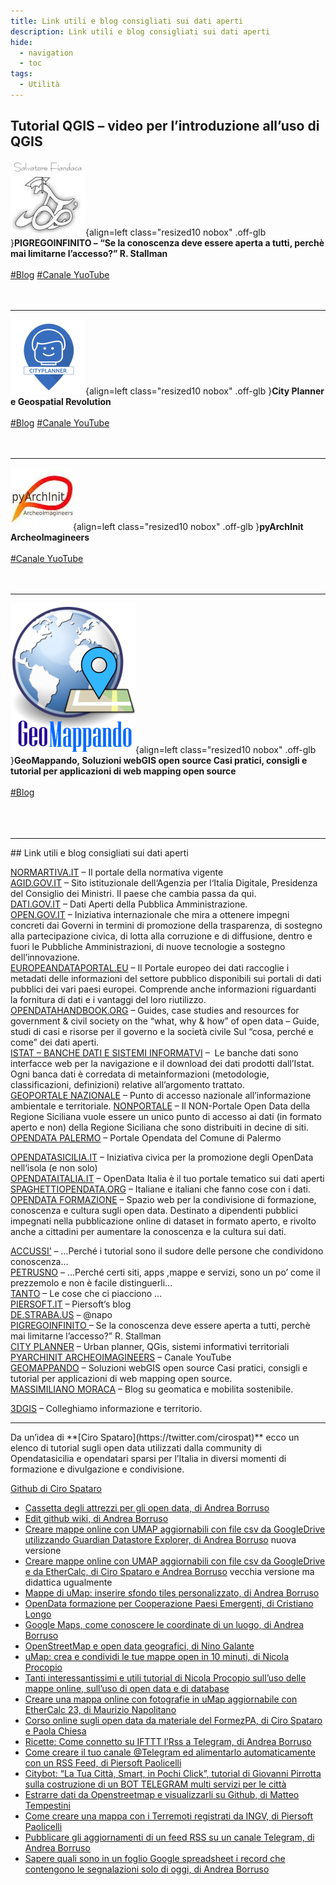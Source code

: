 ```yaml
---
title: Link utili e blog consigliati sui dati aperti
description: Link utili e blog consigliati sui dati aperti
hide:
  - navigation
  - toc
tags:
  - Utilità
---
```


## Tutorial QGIS – video per l’introduzione all’uso di QGIS
![ PIGREGOINFINITO - “Se la conoscenza deve essere aperta a tutti, perchè mai limitarne l’accesso?” R. Stallman](assets/img/pigrecoinfinito-120x120.jpg){align=left class="resized10 nobox" .off-glb }**PIGREGOINFINITO – “Se la conoscenza deve essere aperta a tutti, perchè mai limitarne l’accesso?” R. Stallman**<br><br>
[#Blog](https://pigrecoinfinito.wordpress.com/) [#Canale YuoTube](https://www.youtube.com/channel/UC-rfLek_VKMP1mKG3QTa7rg)<br><br><br><hr>

![City Planner e Geospatial Revolution](assets/img/City_Planner.webp){align=left class="resized10 nobox" .off-glb }**City Planner e Geospatial Revolution**<br><br>
[#Blog](http://www.cityplanner.it/) [#Canale YouTube](https://www.youtube.com/channel/UCEkiQYFsotUmbPTufps3TdA/featured)<br><br><br><hr>
![pyArchInit ArcheoImagineers](assets/img/photo.webp){align=left class="resized10 nobox" .off-glb }**pyArchInit ArcheoImagineers**<br><br>
[#Canale YuoTube](https://www.youtube.com/channel/UCAe6NT1Ja59YO1d7rTgftyg)<br><br><br><hr>
![Soluzioni webGIS open source ](assets/img/geomappando_01.png){align=left class="resized10 nobox" .off-glb }**GeoMappando, Soluzioni webGIS open source
Casi pratici, consigli e tutorial per applicazioni di web mapping open source**<br><br>
[#Blog](http://geomappando.com/)<br><br><br><br>

<hr>
## Link utili e blog consigliati sui dati aperti

[NORMARTIVA.IT](http://www.normattiva.it/) – Il portale della normativa vigente<br>
[AGID.GOV.IT](http://agid.gov.it/) – Sito istituzionale dell‘Agenzia per l‘Italia Digitale, Presidenza del Consiglio dei Ministri. Il paese che cambia passa da qui.<br>
[DATI.GOV.IT](http://dati.gov.it/) – Dati Aperti della Pubblica Amministrazione.<br>
[OPEN.GOV.IT](http://open.gov.it/) – Iniziativa internazionale che mira a ottenere impegni concreti dai Governi in termini di promozione della trasparenza, di sostegno alla partecipazione civica, di lotta alla corruzione e di diffusione, dentro e fuori le Pubbliche Amministrazioni, di nuove tecnologie a sostegno dell’innovazione.<br>
[EUROPEANDATAPORTAL.EU](http://europeandataportal.eu/) – Il Portale europeo dei dati raccoglie i metadati delle informazioni del settore pubblico disponibili sui portali di dati pubblici dei vari paesi europei. Comprende anche informazioni riguardanti la fornitura di dati e i vantaggi del loro riutilizzo.<br>
[OPENDATAHANDBOOK.ORG](http://opendatahandbook.org/) – Guides, case studies and resources for government & civil society on the “what, why & how” of open data – Guide, studi di casi e risorse per il governo e la società civile Sul “cosa, perché e come” dei dati aperti.<br>
[ISTAT – BANCHE DATI E SISTEMI INFORMATVI](http://www.istat.it/it/prodotti/banche-dati) –  Le banche dati sono interfacce web per la navigazione e il download dei dati prodotti dall’Istat. Ogni banca dati è corredata di metainformazioni (metodologie, classificazioni, definizioni) relative all’argomento trattato.<br>
[GEOPORTALE NAZIONALE](http://www.pcn.minambiente.it/mattm/) – Punto di accesso nazionale all’informazione ambientale e territoriale.
[NONPORTALE](http://nonportale.opendatasicilia.it/) – Il NON-Portale Open Data della Regione Siciliana vuole essere un unico punto di accesso ai dati (in formato aperto e non) della Regione Siciliana che sono distribuiti in decine di siti.
[OPENDATA PALERMO](https://www.comune.palermo.it/opendata.php) – Portale Opendata del Comune di Palermo<br>

[OPENDATASICILIA.IT](http://opendatasicilia.it/) – Iniziativa civica per la promozione degli OpenData nell‘isola (e non solo)<br>
[OPENDATAITALIA.IT](http://www.opendataitalia.it/) – OpenData Italia è il tuo portale tematico sui dati aperti<br>
[SPAGHETTIOPENDATA.ORG](http://spaghettiopendata.org/) – Italiane e italiani che fanno cose con i dati.<br>
[OPENDATA FORMAZIONE](https://sites.google.com/view/opendataformazione/home?authuser=0) – Spazio web per la condivisione di formazione, conoscenza e cultura sugli open data. Destinato a dipendenti pubblici impegnati nella pubblicazione online di dataset in formato aperto, e rivolto anche a cittadini per aumentare la conoscenza e la cultura sui dati.<br>

[ACCUSSI’](http://accussi.opendatasicilia.it/) – …Perché i tutorial sono il sudore delle persone che condividono conoscenza…<br>
[PETRUSNO](http://petrusino.opendatasicilia.it/index.html) – …Perché certi siti, apps ,mappe e servizi, sono un po’ come il prezzemolo e non è facile distinguerli…<br>
[TANTO](https://medium.com/tantotanto) – Le cose che ci piacciono …<br>
[PIERSOFT.IT](http://www.piersoft.it/) – Piersoft‘s blog<br>
[DE.STRABA.US](http://de.straba.us/) – @napo<br>
[PIGREGOINFINITO ](https://pigrecoinfinito.wordpress.com/)– Se la conoscenza deve essere aperta a tutti, perchè mai limitarne l’accesso?” R. Stallman<br>
[CITY PLANNER](http://www.cityplanner.it/) – Urban planner, QGis, sistemi informativi territoriali<br>
[PYARCHINIT ARCHEOIMAGINEERS](https://www.youtube.com/channel/UCAe6NT1Ja59YO1d7rTgftyg) – Canale YouTube<br>
[GEOMAPPANDO](http://geomappando.com/) – Soluzioni webGIS open source Casi pratici, consigli e tutorial per applicazioni di web mapping open source.<br>
[MASSIMILIANO MORACA](http://massimilianomoraca.it/blog/) – Blog su geomatica e mobilita sostenibile.<br>

[3DGIS](https://www.3dgis.it/it/) – Colleghiamo informazione e territorio.<br>
<hr>
Da un’idea di **[Ciro Spataro](https://twitter.com/cirospat)** ecco un elenco di tutorial sugli open data utilizzati dalla community di Opendatasicilia e opendatari sparsi per l’Italia in diversi momenti di formazione e divulgazione e condivisione.

[Github di Ciro Spataro](https://github.com/cirospat/tutorial-open-data/wiki/Tutorial-per-open-data)

* [Cassetta degli attrezzi per gli open data, di Andrea Borruso](http://www.slideshare.net/aborruso/02-progetto-etica-2013-2015andrea-borruso-44220944)
* [Edit github wiki, di Andrea Borruso](https://youtu.be/bkxjgXXnlco)
* [Creare mappe online con UMAP aggiornabili con file csv da GoogleDrive utilizzando Guardian Datastore Explorer, di Andrea Borruso](http://school.dataninja.it/unit/guardian-datastore-explorer-per-costruire-query-su-fogli-elettronici-google-drive/) nuova versione
* [Creare mappe online con UMAP aggiornabili con file csv da GoogleDrive e da EtherCalc, di Ciro Spataro e Andrea Borruso](https://docs.google.com/document/d/1NARnTh4orNbIHEe8uROLYbWoc40nS3cGBpZqxBYFe5I) vecchia versione ma didattica ugualmente
* [Mappe di uMap: inserire sfondo tiles personalizzato, di Andrea Borruso](https://youtu.be/FeUayR8t8oM)
* [OpenData formazione per Cooperazione Paesi Emergenti, di Cristiano Longo](http://www.slideshare.net/EtnaRosso/opendatatour-cope)
* [Google Maps, come conoscere le coordinate di un luogo, di Andrea Borruso](https://youtu.be/kslZgxGM_Xw)
* [OpenStreetMap e open data geografici, di Nino Galante](http://www.slideshare.net/pico.miles/openstreetmap-e-open-data-geografici)
* [uMap: crea e condividi le tue mappe open in 10 minuti, di Nicola Procopio](http://www.startupcalabria.com/umap-crea-e-condividi-le-tue-mappe-open-in-10-minuti/)
* [Tanti interessantissimi e utili tutorial di Nicola Procopio sull’uso delle mappe online, sull’uso di open data e di database](http://nicoprocopio.blogspot.it/p/dataculture.html)
* [Creare una mappa online con fotografie in uMap aggiornabile con EtherCalc 23, di Maurizio Napolitano](http://de.straba.us/2015/05/22/tutorial-creare-una-mappa-online-con-fotografie-in-umap-aggiornabile-con-ethercalc/)
* [Corso online sugli open data da materiale del FormezPA, di Ciro Spataro e Paola Chiesa](https://docs.google.com/presentation/d/1zoXvu5-HrkNW0FPk3NnPUMzBk6Gm4W3CFz_k6Xqml0A)
* [Ricette: Come connetto su IFTTT l’Rss a Telegram, di Andrea Borruso](https://github.com/aborruso/albo-pop/wiki/IFTTT#pubblicare-gli-aggiornamenti-di-un-feed-rss-su-un-canale-telegram)
* [Come creare il tuo canale @Telegram ed alimentarlo automaticamente con un RSS Feed, di Piersoft Paolicelli](http://www.piersoft.it/?p=693)
* [Citybot: “La Tua Città, Smart, in Pochi Click”, tutorial di Giovanni Pirrotta sulla costruzione di un BOT TELEGRAM multi servizi per le città](http://giovanni.pirrotta.it/blog/2016/04/09/citybot-la-tua-citta-smart-in-pochi-click/)
* [Estrarre dati da Openstreetmap e visualizzarli su Github, di Matteo Tempestini](http://iltempe.github.io/blog/2016/04/11/estrarre-dati-da-openstreetmap-e-visualizzarli.html)
* [Come creare una mappa con i Terremoti registrati da INGV, di Piersoft Paolicelli](http://www.piersoft.it/?p=652)
* [Pubblicare gli aggiornamenti di un feed RSS su un canale Telegram, di Andrea Borruso](https://github.com/aborruso/albo-pop/wiki/IFTTT#pubblicare-gli-aggiornamenti-di-un-feed-rss-su-un-canale-telegram)
* [Sapere quali sono in un foglio Google spreadsheet i record che contengono le segnalazioni solo di oggi, di Andrea Borruso](https://gist.github.com/aborruso/cdc016ee8de71374d0fc812307be0d7b)



